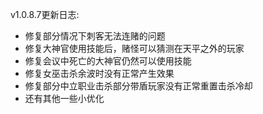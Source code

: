 v1.0.8.7更新日志: 

* 修复部分情况下刺客无法连赌的问题
* 修复大神官使用技能后，赌怪可以猜测在天平之外的玩家
* 修复会议中死亡的大神官仍然可以使用技能
* 修复女巫击杀余波时没有正常产生效果
* 修复部分中立职业击杀部分带盾玩家没有正常重置击杀冷却
* 还有其他一些小优化
